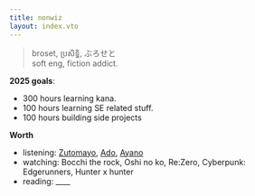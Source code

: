 ```yaml
---
title: nonwiz
layout: index.vto
---
```


> broset, ប្រសិទ្ធិ, ぶろせと  
> soft eng, fiction addict.

**2025 goals**: 
-  300 hours learning kana.
-  100 hours learning SE related stuff.
-  100 hours building side projects

**Worth** 
- listening:  [Zutomayo](https://open.spotify.com/artist/38WbKH6oKAZskBhqDFA8Uj?si=QMHVksfiReWhgLl4Sa_P3A), [Ado](https://open.spotify.com/artist/6mEQK9m2krja6X1cfsAjfl?si=Dxf55saITHupogZIZtxFMQ), [Ayano](https://open.spotify.com/artist/4XKIIegkRbSJft0PmMv9NB?si=1hNRn7Y7T0misU2dmN904w) 
- watching: Bocchi the rock, Oshi no ko, Re:Zero, Cyberpunk: Edgerunners, Hunter x hunter
- reading: ____